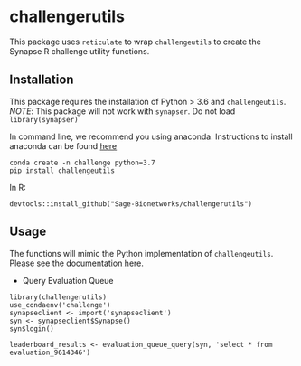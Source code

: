 # challengerutils


This package uses `reticulate` to wrap `challengeutils` to create the Synapse R challenge utility functions.


## Installation

This package requires the installation of Python > 3.6 and `challengeutils`. *NOTE*: This package will not work with `synapser`.  Do not load `library(synapser)`


In command line, we recommend you using anaconda.  Instructions to install anaconda can be found [here](https://docs.anaconda.com/anaconda/install/)

```
conda create -n challenge python=3.7
pip install challengeutils
```

In R:

```
devtools::install_github("Sage-Bionetworks/challengerutils")
```


## Usage

The functions will mimic the Python implementation of `challengeutils`.  Please see the [documentation here](https://sage-bionetworks.github.io/challengeutils/).

* Query Evaluation Queue
```
library(challengerutils)
use_condaenv('challenge')
synapseclient <- import('synapseclient')
syn <- synapseclient$Synapse()
syn$login()

leaderboard_results <- evaluation_queue_query(syn, 'select * from evaluation_9614346')
```
